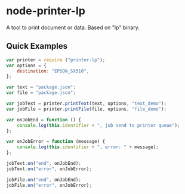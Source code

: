 node-printer-lp
===============

A tool to print document or data. Based on "lp" binary.

## Quick Examples

```js
var printer = require ("printer-lp");
var options = {
    destination: "EPSON_SX510",
};

var text = "package.json";
var file = "package.json";

var jobText = printer.printText(text, options, "text_demo");
var jobFile = printer.printFile(file, options, "file_demo");

var onJobEnd = function () {
    console.log(this.identifier + ", job send to printer queue");
};

var onJobError = function (message) {
    console.log(this.identifier + ", error: " + message);
};

jobText.on("end", onJobEnd);
jobText.on("error", onJobError);

jobFile.on("end", onJobEnd);
jobFile.on("error", onJobError);
```
